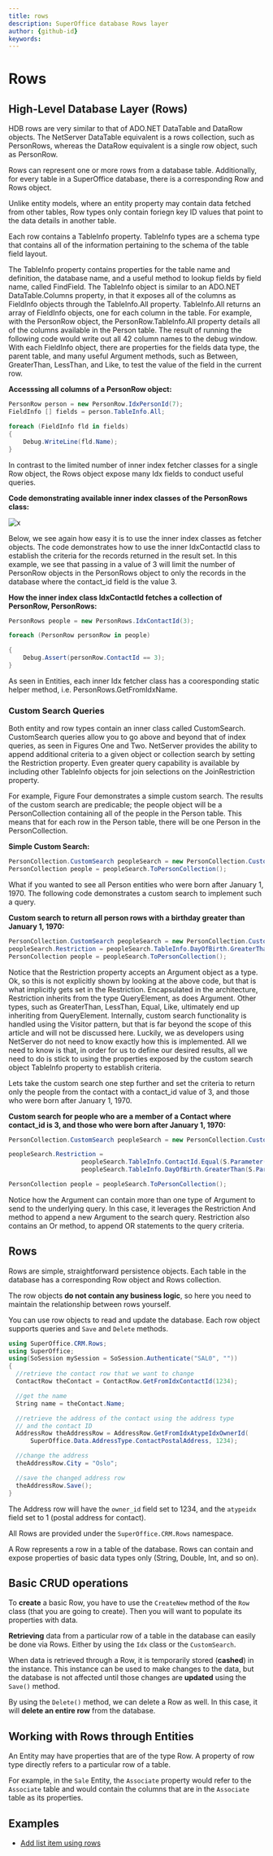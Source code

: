 ```yaml
---
title: rows
description: SuperOffice database Rows layer
author: {github-id}
keywords:
---
```


# Rows

## High-Level Database Layer (Rows)

HDB rows are very similar to that of ADO.NET DataTable and DataRow objects. The NetServer DataTable equivalent is a rows collection, such as PersonRows, whereas the DataRow equivalent is a single row object, such as PersonRow.

Rows can represent one or more rows from a database table. Additionally, for every table in a SuperOffice database, there is a corresponding Row and Rows object.

Unlike entity models, where an entity property may contain data fetched from other tables, Row types only contain foriegn key ID values that point to the data details in another table.

Each row contains a TableInfo property. TableInfo types are a schema type that contains all of the information pertaining to the schema of the table field layout.

The TableInfo property contains properties for the table name and definition, the database name, and a useful method to lookup fields by field name, called FindField. The TableInfo object is similar to an ADO.NET DataTable.Columns property, in that it exposes all of the columns as FieldInfo objects through the TableInfo.All property. TableInfo.All returns an array of FieldInfo objects, one for each column in the table. For example, with the PersonRow object, the PersonRow.TableInfo.All property details all of the columns available in the Person table. The result of running the following code would write out all 42 column names to the debug window. With each FieldInfo object, there are properties for the fields data type, the parent table, and many useful Argument methods, such as Between, GreaterThan, LessThan, and Like, to test the value of the field in the current row.

**Accesssing all columns of a PersonRow object:**

```csharp
PersonRow person = new PersonRow.IdxPersonId(7);
FieldInfo [] fields = person.TableInfo.All;

foreach (FieldInfo fld in fields)
{
    Debug.WriteLine(fld.Name);
}
```

In contrast to the limited number of inner index fetcher classes for a single Row object, the Rows object expose many Idx fields to conduct useful queries.

**Code demonstrating available inner index classes of the PersonRows class:**

![x][img5]

Below, we see again how easy it is to use the inner index classes as fetcher objects. The code demonstrates how to use the inner IdxContactId class to establish the criteria for the records returned in the result set. In this example, we see that passing in a value of 3 will limit the number of PersonRow objects in the PersonRows object to only the records in the database where the contact_id field is the value 3.

**How the inner index class IdxContactId fetches a collection of PersonRow, PersonRows:**

```csharp
PersonRows people = new PersonRows.IdxContactId(3);

foreach (PersonRow personRow in people)

{
    Debug.Assert(personRow.ContactId == 3);
}
```

As seen in Entities, each inner Idx fetcher class has a cooresponding static helper method, i.e. PersonRows.GetFromIdxName.

### Custom Search Queries

Both entity and row types contain an inner class called CustomSearch. CustomSearch queries allow you to go above and beyond that of index queries, as seen in Figures One and Two. NetServer provides the ability to append additional criteria to a given object or collection search by setting the Restriction property. Even greater query capability is available by including other TableInfo objects for join selections on the JoinRestriction property.

For example, Figure Four demonstrates a simple custom search. The results of the custom search are predicable; the people object will be a PersonCollection containing all of the people in the Person table. This means that for each row in the Person table, there will be one Person in the PersonCollection.

**Simple Custom Search:**

```csharp
PersonCollection.CustomSearch peopleSearch = new PersonCollection.CustomSearch();
PersonCollection people = peopleSearch.ToPersonCollection();
```

What if you wanted to see all Person entities who were born after January 1, 1970. The following code demonstrates a custom search to implement such a query.

**Custom search to return all person rows with a birthday greater than January 1, 1970:**

```csharp
PersonCollection.CustomSearch peopleSearch = new PersonCollection.CustomSearch();
peopleSearch.Restriction = peopleSearch.TableInfo.DayOfBirth.GreaterThan(S.Parameter(newDateTime(1970, 1, 1)));
PersonCollection people = peopleSearch.ToPersonCollection();
```

Notice that the Restriction property accepts an Argument object as a type. Ok, so this is not explicitly shown by looking at the above code, but that is what implicitly gets set in the Restriction. Encapsulated in the architecture, Restriction inherits from the type QueryElement, as does Argument. Other types, such as GreaterThan, LessThan, Equal, Like, ultimately end up inheriting from QueryElement. Internally, custom search functionality is handled using the Visitor pattern, but that is far beyond the scope of this article and will not be discussed here. Luckily, we as developers using NetServer do not need to know exactly how this is implemented. All we need to know is that, in order for us to define our desired results, all we need to do is stick to using the properties exposed by the custom search object TableInfo property to establish criteria.

Lets take the custom search one step further and set the criteria to return only the people from the contact with a contact_id value of 3, and those who were born after January 1, 1970.

**Custom search for people who are a member of a Contact where contact_id is 3, and those who were born after January 1, 1970:**

```csharp
PersonCollection.CustomSearch peopleSearch = new PersonCollection.CustomSearch();

peopleSearch.Restriction =
                    peopleSearch.TableInfo.ContactId.Equal(S.Parameter(3)).And(
                    peopleSearch.TableInfo.DayOfBirth.GreaterThan(S.Parameter(newDateTime(1970, 1, 1))));

PersonCollection people = peopleSearch.ToPersonCollection();
```

Notice how the Argument can contain more than one type of Argument to send to the underlying query. In this case, it leverages the Restriction And method to append a new Argument to the search query. Restriction also contains an Or method, to append OR statements to the query criteria.

## Rows

Rows are simple, straightforward persistence objects. Each table in the database has a corresponding Row object and Rows collection.

The row objects **do not contain any business logic**, so here you need to maintain the relationship between rows yourself.

You can use row objects to read and update the database. Each row object supports queries and `Save` and `Delete` methods.

```csharp
using SuperOffice.CRM.Rows;
using SuperOffice;
using(SoSession mySession = SoSession.Authenticate("SAL0", ""))
{
  //retrieve the contact row that we want to change
  ContactRow theContact = ContactRow.GetFromIdxContactId(1234);

  //get the name
  String name = theContact.Name;

  //retrieve the address of the contact using the address type
  // and the contact ID
  AddressRow theAddressRow = AddressRow.GetFromIdxAtypeIdxOwnerId(
      SuperOffice.Data.AddressType.ContactPostalAddress, 1234);

  //change the address
  theAddressRow.City = "Oslo";

  //save the changed address row
  theAddressRow.Save();
}
```

The Address row will have the `owner_id` field set to 1234, and the `atypeidx` field set to 1 (postal address for contact).

All Rows are provided under the `SuperOffice.CRM.Rows` namespace.

A Row represents a row in a table of the database. Rows can contain and expose properties of basic data types only (String, Double, Int, and so on).

## Basic CRUD operations

To **create** a basic Row, you have to use the `CreateNew` method of the `Row` class (that you are going to create). Then you will want to populate its properties with data.

**Retrieving** data from a particular row of a table in the database can easily be done via Rows. Either by using the `Idx` class or the `CustomSearch`.

When data is retrieved through a Row, it is temporarily stored (**cashed**) in the instance. This instance can be used to make changes to the data, but the database is not affected until those changes are **updated** using the `Save()` method.

By using the `Delete()` method, we can delete a Row as well. In this case, it will **delete an entire row** from the database.

## Working with Rows through Entities

An Entity may have properties that are of the type Row. A property of row type directly refers to a particular row of a table.

For example, in the `Sale` Entity, the `Associate` property would refer to the `Associate` table and would contain the columns that are in the `Associate` table as its properties.

## Examples

* [Add list item using rows][1]

<!-- Referenced links -->
[1]: ../lists/row/add-list-item.md

<!-- Referenced images -->
[img5]: media/personrowsobject.gif
